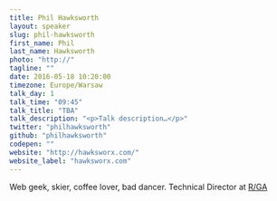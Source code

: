 ```yaml
---
title: Phil Hawksworth
layout: speaker
slug: phil-hawksworth
first_name: Phil
last_name: Hawksworth
photo: "http://"
tagline: ""
date: 2016-05-18 10:20:00
timezone: Europe/Warsaw
talk_day: 1
talk_time: "09:45"
talk_title: "TBA"
talk_description: "<p>Talk description…</p>"
twitter: "philhawksworth"
github: "philhawksworth"
codepen: ""
website: "http://hawksworx.com/"
website_label: "hawksworx.com"
---
```

<p>Web geek, skier, coffee lover, bad dancer. Technical Director at <a href="http://www.rga.com/">R/GA</a></p>
